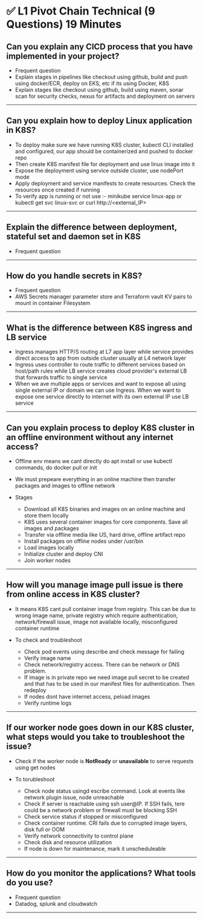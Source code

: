 # ✅ L1 Pivot Chain Technical (9 Questions) 19 Minutes

Can you explain any CICD process that you have implemented in your project?
-
- Frequent question
- Explain stages in pipelines like checkout using github, build and push using docker/ECR, deploy on EKS, etc if its using Docker, K8S
- Explain stages like checkout using github, build using maven, sonar scan for security checks, nexus for artifacts and deployment on servers

---------------------------------------------

Can you explain how to deploy Linux application in K8S?
-
- To deploy make sure we have running K8S cluster, kubectl CLI installed and configured, our app should be containerized and pushed to docker repo
- Then create K8S manifest file for deployment and use linux image into it
- Expose the deployment using service outside cluster, use nodePort mode
- Apply deployment and service manifests to create resources. Check the resources once created if running
- To verify app is running or not use :- minikube service linux-app or kubectl get svc linux-svc or curl http://<external_IP>

---------------------------------------------

Explain the difference between deployment, stateful set and daemon set in K8S
-
- Frequent question

---------------------------------------------

How do you handle secrets in K8S?
-
- Frequent question
- AWS Secrets manager parameter store and Terraform vault KV pairs to mount in container Filesystem

---------------------------------------------

What is the difference between K8S ingress and LB service
-
- Ingress manages HTTP/S routing at L7 app layer while service provides direct access to app from outside cluster usually at L4 network layer
- Ingress uses controller to route traffic to different services based on host/path rules while LB service creates cloud provider's external LB that forwards traffic to single service
- When we ave multiple apps or services and want to expose all using single external IP or domain we can use Ingress. When we want to expose one service directly to internet with its own external IP use LB service

---------------------------------------------

Can you explain process to deploy K8S cluster in an offline environment without any internet access?
-
- Offline env means we cant directly do apt install or use kubectl commands, do docker pull or init
- We must prepeare everything in an online machine then transfer packages and images to offline network

- Stages
  - Download all K8S binaries and images on an online machine and store them locally
  - K8S uses several container images for core components. Save all images and packages
  - Transfer via offline media like US, hard drive, offline artifact repo
  - Install packages on offline nodes under /usr/bin
  - Load images locally
  - Initialize cluster and deploy CNI
  - Join worker nodes
 
---------------------------------------------

How will you manage image pull issue is there from online access in K8S cluster?
-
- It means K8S cant pull container image from registry. This can be due to wrong image name, private registry which require authentication, network/firewall issue, image not available locally, misconfigured container runtime

- To check and troubleshoot
  - Check pod events using describe and check message for failing
  - Verify image name
  - Check network/registry access. There can be network or DNS problem.
  - If image is in private repo we need image pull secret to be created and that has to be used in our manifest files for authentication. Then redeploy
  - If nodes dont have internet access, peload images
  - Verify runtime logs
 
---------------------------------------------

If our worker node goes down in our K8S cluster, what steps would you take to troubleshoot the issue?
-
- Check if the worker node is **NotReady** or **unavailable** to serve requests using get nodes

- To torubleshoot
  - Check node status usingd escribe command. Look at events like network plugin issue, node unreachable
  - Check if server is reachable using ssh user@IP. If SSH fails, tere could be a network problem or firewall must be blocking SSH
  - Check service status if stopped or misconfigured
  - Check container runtime. CRI fails due to corrupted image layers, disk full or OOM
  - Verify network connectivity to control plane
  - Check disk and resource utilization
  - If node is down for maintenance, mark it unscheduleable
 
---------------------------------------------

How do you monitor the applications? What tools do you use?
-
- Frequent question
- Datadog, splunk and cloudwatch

---------------------------------------------

